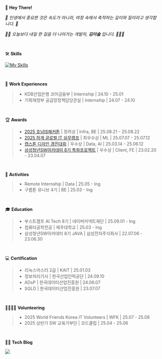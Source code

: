 <!--<div>
<a href="https://github.com/devxb/gitanimals">
<img
  src="https://render.gitanimals.org/farms/2sseul"/>
</a>
</div>

</br> -->
👋 **Hey There!**

<i><p>🚀 인생에서 중요한 것은 속도가 아니라, 여정 속에서 축적하는 깊이와 질이라고 생각합니다. 💫</p></i>
<i><p>👍🏻 오늘보다 내일 한 걸음 더 나아가는 개발자, <b>김이슬</b> 입니다. 👩🏻‍💻</p></i>

</br>

🛠 **Skills**

[![My Skills](https://skillicons.dev/icons?i=python,java,kotlin,js,ts,spring,react,unity,mysql,mongodb,aws,docker,git,figma)](https://skillicons.dev)

</br>

🏢 **Work Experiences**
> - KDB산업은행 코어금융부 | Internship | 24.10 - 25.01
> - 기획재정부 공급망정책담당관실 | Internship | 24.07 - 24.10 
</br>


🏆 **Awards**
> - [2025 호남IS해커톤](https://github.com/wang-bang-gang) | 장려상 | Infra, BE | 25.08.21 - 25.08.22
> - [2025 하계 글로벌 IT 실무캠프](https://github.com/2sseul/jeju_real_estate_project) | 최우수상 | ML | 25.07.07 - 25.07.12
> - [캡스톤 디자인 경진대회](https://github.com/SmithSEE) | 우수상 | Data, AI | 25.03.14 - 25.06.12
> - [삼성청년SW아카데미 8기 특화프로젝트](https://github.com/2sseul/Cookscape) | 우수상 | Client, FE | 23.02.20 - 23.04.07
</br>

📌 **Activities**
> - Remote Internship | Data | 25.05 - Ing
> - 구름톤 유니브 4기 | BE | 25.03 - Ing
</br>

🎓 **Education**
> - 부스트캠프 AI Tech 8기 | 네이버커넥트재단 | 25.09.01 - Ing
> - 컴퓨터공학전공 | 제주대학교 | 25.03 - Ing
> - 삼성청년SW아카데미 8기 JAVA | 삼성전자주식회사 | 22.07.06 - 23.06.30
</br>

💻 **Certification**
> - 리눅스마스터 2급 | KAIT | 25.01.03
> - 정보처리기사 | 한국산업인력공단 | 24.09.10
> - ADsP | 한국데이터산업진흥원 | 24.06.07
> - SQLD | 한국데이터산업진흥원 | 23.07.07
</br>

🫱🏻‍🫲🏽 **Volunteering**
> - 2025 World Friends Korea IT Volunteers | WFK | 25.07 - 25.08
> - 2025 상반기 SW 교육기부단 | 코드클럽 | 25.04 - 25.06
</br>

✍🏻 **Tech Blog**
<div style="display:flex; flex-direction:row;">
  <a href="https://dropdew.tistory.com/" target="_blank"><img src="https://img.shields.io/badge/Tistory-EB531F?style=plastic-square&logo=Tistory&logoColor=white"/></a>
</div>
